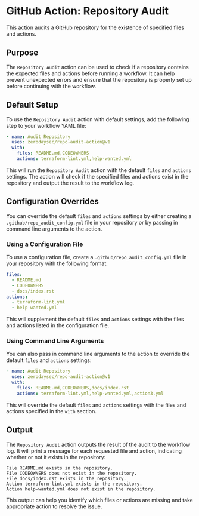 # GitHub Action: Repository Audit

This action audits a GitHub repository for the existence of specified files and actions.

## Purpose

The `Repository Audit` action can be used to check if a repository contains the expected files and actions before running a workflow. It can help prevent unexpected errors and ensure that the repository is properly set up before continuing with the workflow.

## Default Setup

To use the `Repository Audit` action with default settings, add the following step to your workflow YAML file:

```yaml
- name: Audit Repository
  uses: zerodaysec/repo-audit-action@v1
  with:
    files: README.md,CODEOWNERS
    actions: terraform-lint.yml,help-wanted.yml
```

This will run the `Repository Audit` action with the default `files` and `actions` settings. The action will check if the specified files and actions exist in the repository and output the result to the workflow log.

## Configuration Overrides

You can override the default `files` and `actions` settings by either creating a `.github/repo_audit_config.yml` file in your repository or by passing in command line arguments to the action.

### Using a Configuration File

To use a configuration file, create a `.github/repo_audit_config.yml` file in your repository with the following format:

```yaml
files:
  - README.md
  - CODEOWNERS
  - docs/index.rst
actions:
  - terraform-lint.yml
  - help-wanted.yml
```

This will supplement the default `files` and `actions` settings with the files and actions listed in the configuration file.

### Using Command Line Arguments

You can also pass in command line arguments to the action to override the default `files` and `actions` settings:

```yaml
- name: Audit Repository
  uses: zerodaysec/repo-audit-action@v1
  with:
    files: README.md,CODEOWNERS,docs/index.rst
    actions: terraform-lint.yml,help-wanted.yml,action3.yml
```

This will override the default `files` and `actions` settings with the files and actions specified in the `with` section.

## Output

The `Repository Audit` action outputs the result of the audit to the workflow log. It will print a message for each requested file and action, indicating whether or not it exists in the repository:

```
File README.md exists in the repository.
File CODEOWNERS does not exist in the repository.
File docs/index.rst exists in the repository.
Action terraform-lint.yml exists in the repository.
Action help-wanted.yml does not exist in the repository.
```

This output can help you identify which files or actions are missing and take appropriate action to resolve the issue.
